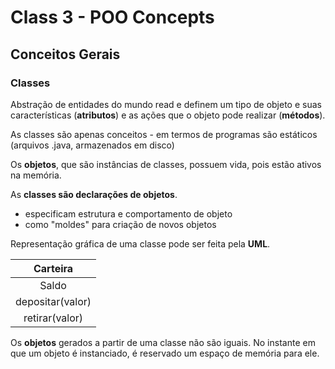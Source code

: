 # Class 3 - POO Concepts

## Conceitos Gerais

### Classes
Abstração de entidades do mundo read e definem um tipo de  objeto
e suas características (**atributos**) e as ações que o objeto pode
realizar (**métodos**).

As classes são apenas conceitos - em termos de programas são estáticos (arquivos .java, armazenados em disco)

Os **objetos**, que são instâncias de classes, possuem vida, pois
estão ativos na memória.

As **classes são declarações de objetos**.

 * especificam estrutura e comportamento de objeto
 * como "moldes" para criação de novos objetos

Representação gráfica de uma classe pode ser feita pela **UML**.

| Carteira          |
|:----------:       |
|Saldo              | - atributo
|depositar(valor)   | - método
|retirar(valor)     | - método

Os **objetos** gerados a partir de uma classe não são iguais. 
No instante em que um objeto é instanciado, é reservado um espaço de memória para ele.